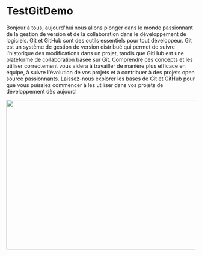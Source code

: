 # TestGitDemo

Bonjour à tous, aujourd'hui nous allons plonger dans le monde passionnant de la gestion de version et de la collaboration dans le développement de logiciels. Git et GitHub sont des outils essentiels pour tout développeur. Git est un système de gestion de version distribué qui permet de suivre l'historique des modifications dans un projet, tandis que GitHub est une plateforme de collaboration basée sur Git. Comprendre ces concepts et les utiliser correctement vous aidera à travailler de manière plus efficace en équipe, à suivre l'évolution de vos projets et à contribuer à des projets open source passionnants. 
Laissez-nous explorer les bases de Git et GitHub pour que vous puissiez commencer
à les utiliser dans vos projets de développement dès aujourd
<br>

<img width="1000px" height="400px" src="https://i.pinimg.com/564x/c5/88/85/c58885f62f457d5ad91811684a4c67b3.jpg" alt="">
